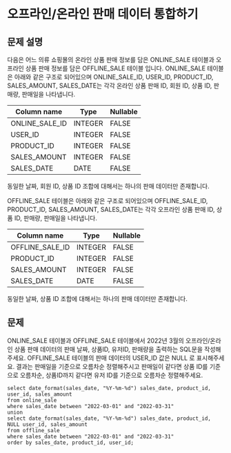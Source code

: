 # 오프라인/온라인 판매 데이터 통합하기

## 문제 설명
다음은 어느 의류 쇼핑몰의 온라인 상품 판매 정보를 담은 ONLINE_SALE 테이블과 오프라인 상품 판매 정보를 담은 OFFLINE_SALE 테이블 입니다. ONLINE_SALE 테이블은 아래와 같은 구조로 되어있으며 ONLINE_SALE_ID, USER_ID, PRODUCT_ID, SALES_AMOUNT, SALES_DATE는 각각 온라인 상품 판매 ID, 회원 ID, 상품 ID, 판매량, 판매일을 나타냅니다.

Column name |	Type |	Nullable
-|-|-
ONLINE_SALE_ID |	INTEGER |	FALSE
USER_ID |	INTEGER |	FALSE
PRODUCT_ID |	INTEGER	| FALSE
SALES_AMOUNT |	INTEGER |	FALSE
SALES_DATE |	DATE |	FALSE

동일한 날짜, 회원 ID, 상품 ID 조합에 대해서는 하나의 판매 데이터만 존재합니다.

OFFLINE_SALE 테이블은 아래와 같은 구조로 되어있으며 OFFLINE_SALE_ID, PRODUCT_ID, SALES_AMOUNT, SALES_DATE는 각각 오프라인 상품 판매 ID, 상품 ID, 판매량, 판매일을 나타냅니다.

Column name |	Type |	Nullable
-|-|-
OFFLINE_SALE_ID |	INTEGER |	FALSE
PRODUCT_ID |	INTEGER |	FALSE
SALES_AMOUNT |	INTEGER	| FALSE
SALES_DATE	| DATE |	FALSE

동일한 날짜, 상품 ID 조합에 대해서는 하나의 판매 데이터만 존재합니다.

## 문제
ONLINE_SALE 테이블과 OFFLINE_SALE 테이블에서 2022년 3월의 오프라인/온라인 상품 판매 데이터의 판매 날짜, 상품ID, 유저ID, 판매량을 출력하는 SQL문을 작성해주세요. 
OFFLINE_SALE 테이블의 판매 데이터의 USER_ID 값은 NULL 로 표시해주세요. 
결과는 판매일을 기준으로 오름차순 정렬해주시고 판매일이 같다면 상품 ID를 기준으로 오름차순, 상품ID까지 같다면 유저 ID를 기준으로 오름차순 정렬해주세요.

``` oracle
select date_format(sales_date, "%Y-%m-%d") sales_date, product_id, user_id, sales_amount
from online_sale
where sales_date between "2022-03-01" and "2022-03-31"
union
select date_format(sales_date, "%Y-%m-%d") sales_date, product_id, NULL user_id, sales_amount
from offline_sale
where sales_date between "2022-03-01" and "2022-03-31"
order by sales_date, product_id, user_id;
```
